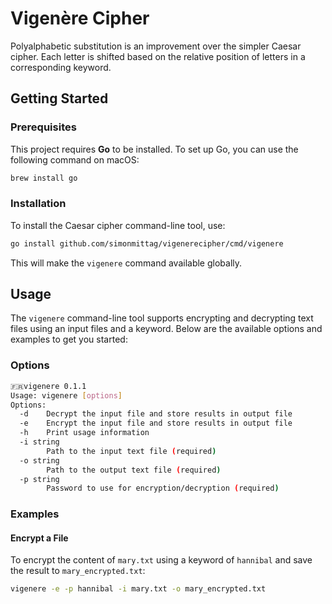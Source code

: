 # Vigenère Cipher

Polyalphabetic substitution is an improvement over the simpler Caesar cipher. Each letter is shifted based on the
relative position of letters in a corresponding keyword.

## Getting Started

### Prerequisites

This project requires **Go** to be installed. To set up Go, you can use the following command on macOS:

```bash
brew install go
```

### Installation

To install the Caesar cipher command-line tool, use:

```bash
go install github.com/simonmittag/vigenerecipher/cmd/vigenere
```

This will make the `vigenere` command available globally.

## Usage

The `vigenere` command-line tool supports encrypting and decrypting text files using an input files and a keyword. Below are the available options and examples to get you started:

### Options

```bash
🇫🇷vigenere 0.1.1
Usage: vigenere [options]
Options:
  -d    Decrypt the input file and store results in output file
  -e    Encrypt the input file and store results in output file
  -h    Print usage information
  -i string
        Path to the input text file (required)
  -o string
        Path to the output text file (required)
  -p string
        Password to use for encryption/decryption (required)
```

### Examples

#### Encrypt a File

To encrypt the content of `mary.txt` using a keyword of `hannibal` and save the result to `mary_encrypted.txt`:

```bash
vigenere -e -p hannibal -i mary.txt -o mary_encrypted.txt
```
